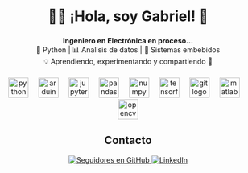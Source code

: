 
###
<h1 align="center">👨‍💻 ¡Hola, soy Gabriel! 🚀</h1>

###
<p align="center">
  <strong>Ingeniero en Electrónica en proceso...</strong><br>
  🐍 Python | 📊 Analisis de datos | 🔧 Sistemas embebidos<br>
  💡 Aprendiendo, experimentando y compartiendo 🚀
</p>


###

<div align="center">
  <img src="https://cdn.jsdelivr.net/gh/devicons/devicon/icons/python/python-original.svg" height="40" alt="python logo"  />
  <img width="12" />
  <img src="https://cdn.jsdelivr.net/gh/devicons/devicon/icons/arduino/arduino-original.svg" height="40" alt="arduino logo"  />
  <img width="12" />
  <img src="https://cdn.jsdelivr.net/gh/devicons/devicon/icons/jupyter/jupyter-original.svg" height="40" alt="jupyter logo"  />
  <img width="12" />
  <img src="https://cdn.jsdelivr.net/gh/devicons/devicon/icons/pandas/pandas-original.svg" height="40" alt="pandas logo"  />
  <img width="12" />
  <img src="https://cdn.jsdelivr.net/gh/devicons/devicon/icons/numpy/numpy-original.svg" height="40" alt="numpy logo"  />
  <img width="12" />
  <img src="https://cdn.jsdelivr.net/gh/devicons/devicon/icons/tensorflow/tensorflow-original.svg" height="40" alt="tensorflow logo"  />
  <img width="12" />
  <img src="https://cdn.jsdelivr.net/gh/devicons/devicon/icons/git/git-original.svg" height="40" alt="git logo"  />
  <img width="12" />
  <img src="https://cdn.jsdelivr.net/gh/devicons/devicon/icons/matlab/matlab-original.svg" height="40" alt="matlab logo"  />
  <img width="12" />
  <img src="https://cdn.jsdelivr.net/gh/devicons/devicon/icons/opencv/opencv-original.svg" height="40" alt="opencv logo"  />
</div>

###

<h2 align="center">Contacto</h2>

<p align="center">
  <a href="https://github.com/fgmolteni">
    <img src="https://img.shields.io/github/followers/fgmolteni?style=social" alt="Seguidores en GitHub">
  </a>
  <a href="https://www.linkedin.com/in/fgmolteni">
    <img src="https://img.shields.io/badge/LinkedIn-Perfil-blue?logo=linkedin" alt="LinkedIn">
  </a>
</p>

